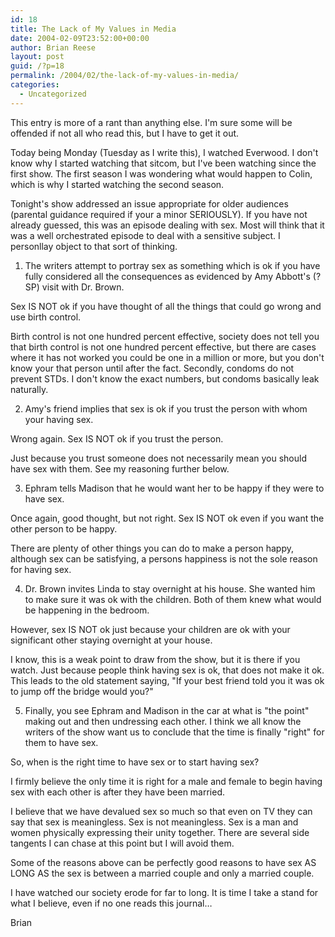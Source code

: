 ```yaml
---
id: 18
title: The Lack of My Values in Media
date: 2004-02-09T23:52:00+00:00
author: Brian Reese
layout: post
guid: /?p=18
permalink: /2004/02/the-lack-of-my-values-in-media/
categories:
  - Uncategorized
---
```

This entry is more of a rant than anything else. I&apos;m sure some will be offended if not all who read this, but I have to get it out.

Today being Monday (Tuesday as I write this), I watched Everwood. I don&apos;t know why I started watching that sitcom, but I&apos;ve been watching since the first show. The first season I was wondering what would happen to Colin, which is why I started watching the second season.

Tonight&apos;s show addressed an issue appropriate for older audiences (parental guidance required if your a minor SERIOUSLY). If you have not already guessed, this was an episode dealing with sex. Most will think that it was a well orchestrated episode to deal with a sensitive subject. I personllay object to that sort of thinking.

1. The writers attempt to portray sex as something which is ok if you have fully considered all the consequences as evidenced by Amy Abbott&apos;s (?SP) visit with Dr. Brown.

Sex IS NOT ok if you have thought of all the things that could go wrong and use birth control.

Birth control is not one hundred percent effective, society does not tell you that birth control is not one hundred percent effective, but there are cases where it has not worked you could be one in a million or more, but you don&apos;t know your that person until after the fact. Secondly, condoms do not prevent STDs. I don&apos;t know the exact numbers, but condoms basically leak naturally.

2. Amy&apos;s friend implies that sex is ok if you trust the person with whom your having sex.

Wrong again. Sex IS NOT ok if you trust the person.

Just because you trust someone does not necessarily mean you should have sex with them. See my reasoning further below.

3. Ephram tells Madison that he would want her to be happy if they were to have sex.

Once again, good thought, but not right. Sex IS NOT ok even if you want the other person to be happy.

There are plenty of other things you can do to make a person happy, although sex can be satisfying, a persons happiness is not the sole reason for having sex.

4. Dr. Brown invites Linda to stay overnight at his house. She wanted him to make sure it was ok with the children. Both of them knew what would be happening in the bedroom.

However, sex IS NOT ok just because your children are ok with your significant other staying overnight at your house.

I know, this is a weak point to draw from the show, but it is there if you watch. Just because people think having sex is ok, that does not make it ok. This leads to the old statement saying, "If your best friend told you it was ok to jump off the bridge would you?"

5. Finally, you see Ephram and Madison in the car at what is "the point" making out and then undressing each other. I think we all know the writers of the show want us to conclude that the time is finally "right" for them to have sex.

So, when is the right time to have sex or to start having sex?

I firmly believe the only time it is right for a male and female to begin having sex with each other is after they have been married.

I believe that we have devalued sex so much so that even on TV they can say that sex is meaningless. Sex is not meaningless. Sex is a man and women physically expressing their unity together. There are several side tangents I can chase at this point but I will avoid them.

Some of the reasons above can be perfectly good reasons to have sex AS LONG AS the sex is between a married couple and only a married couple.

I have watched our society erode for far to long. It is time I take a stand for what I believe, even if no one reads this journal&#8230;

Brian